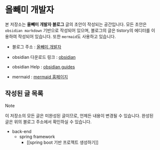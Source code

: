   

# 올빼미 개발자

  

본 저장소는 **올빼미 개발자 블로그** 글의 초안이 작성되는 공간입니다.  모든 초안은  `obsidian markdown` 기반으로 작성되어 있으며, 블로그의 글은 tistory의 에디터를 이용하여 작성되어 있습니다. 또한 `mermaid`도 사용하고 있습니다.



- 블로그 주소 : [올빼미 개발자](https://owl-ppaemi.tistory.com/)

- obsidian 다운로드 링크 : [obsidian](https://obsidian.md/)

- obsidian Help : [obsidian guides](https://help.obsidian.md/Home)

- mermaid : [mermaid 홈페이지](https://mermaid.js.org/)

## 작성된 글 목록

> [!NOTE]
> 이 저장소의 모든 글은 미완성된 글이므로, 언제든 내용이 변경될 수 있습니다. 완성된 글은 위의 블로그 주소에서 확인하실 수 있습니다.

- back-end
	-  spring framework
		- [[spring boot 기반 프로젝트 생성하기]]